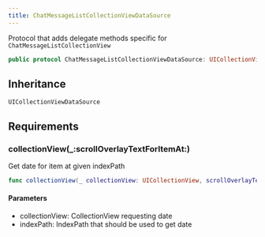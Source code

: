 ```yaml
---
title: ChatMessageListCollectionViewDataSource
---
```


Protocol that adds delegate methods specific for `ChatMessageListCollectionView`

``` swift
public protocol ChatMessageListCollectionViewDataSource: UICollectionViewDataSource 
```

## Inheritance

`UICollectionViewDataSource`

## Requirements

### collectionView(\_:​scrollOverlayTextForItemAt:​)

Get date for item at given indexPath

``` swift
func collectionView(_ collectionView: UICollectionView, scrollOverlayTextForItemAt indexPath: IndexPath) -> String?
```

#### Parameters

  - collectionView: CollectionView requesting date
  - indexPath: IndexPath that should be used to get date
